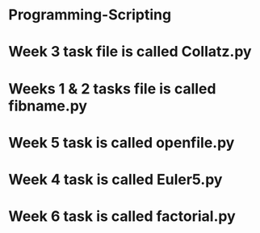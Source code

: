 # Programming-Scripting
# Week 3 task file is called Collatz.py
# Weeks 1 & 2 tasks file is called fibname.py
# Week 5 task is called openfile.py
# Week 4 task is called Euler5.py
# Week 6 task is called factorial.py

